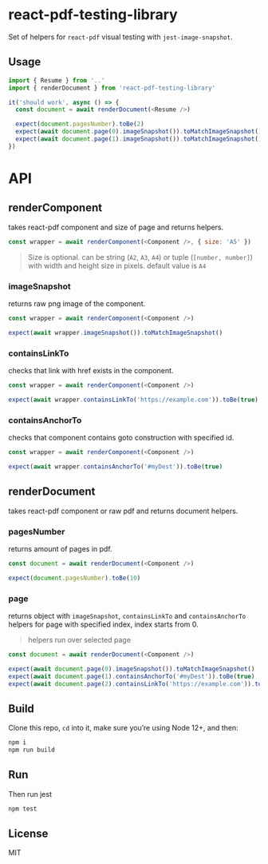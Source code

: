 # react-pdf-testing-library

Set of helpers for `react-pdf` visual testing with `jest-image-snapshot`.

## Usage

```js
import { Resume } from '..'
import { renderDocument } from 'react-pdf-testing-library'

it('should work', async () => {
  const document = await renderDocument(<Resume />)

  expect(document.pagesNumber).toBe(2)
  expect(await document.page(0).imageSnapshot()).toMatchImageSnapshot()
  expect(await document.page(1).imageSnapshot()).toMatchImageSnapshot()
})
```

# API

## renderComponent

takes react-pdf component and size of page and returns helpers.

```js
const wrapper = await renderComponent(<Component />, { size: 'A5' })
```

> Size is optional. can be string (`A2`, `A3`, `A4`) or tuple (`[number, number]`) with width and height size in pixels. default value is `A4`

### imageSnapshot

returns raw png image of the component. 

```js
const wrapper = await renderComponent(<Component />)

expect(await wrapper.imageSnapshot()).toMatchImageSnapshot()
```

### containsLinkTo

checks that link with href exists in the component.

```js
const wrapper = await renderComponent(<Component />)

expect(await wrapper.containsLinkTo('https://example.com')).toBe(true)
```

### containsAnchorTo

checks that component contains goto construction with specified id.

```js
const wrapper = await renderComponent(<Component />)

expect(await wrapper.containsAnchorTo('#myDest')).toBe(true)
```

## renderDocument

takes react-pdf component or raw pdf and returns document helpers.

### pagesNumber

returns amount of pages in pdf.

```js
const document = await renderDocument(<Component />)

expect(document.pagesNumber).toBe(10)
```

### page

returns object with `imageSnapshot`, `containsLinkTo` and `containsAnchorTo` helpers for page with specified index, index starts from 0.

> helpers run over selected page

```js
const document = await renderDocument(<Component />)

expect(await document.page(0).imageSnapshot()).toMatchImageSnapshot()
expect(await document.page(1).containsAnchorTo('#myDest')).toBe(true)
expect(await document.page(2).containsLinkTo('https://example.com')).toBe(true)
```

## Build

Clone this repo, `cd` into it, make sure you’re using Node 12+, and then:

```sh
npm i
npm run build
```

## Run

Then run jest

```sh
npm test
```

## License

MIT
